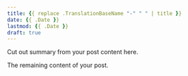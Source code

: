 ```yaml
---
title: {{ replace .TranslationBaseName "-" " " | title }}
date: {{ .Date }}
lastmod: {{ .Date }}
draft: true
---
```


Cut out summary from your post content here.



The remaining content of your post.
